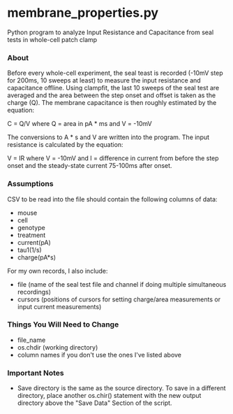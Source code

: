 # membrane_properties.py
Python program to analyze Input Resistance and Capacitance from seal tests in whole-cell patch clamp

### About
Before every whole-cell experiment, the seal teast is recorded (-10mV step for 200ms, 10 sweeps at least) to measure the input resistance and capacitance offline. Using clampfit, the last 10 sweeps of the seal test are averaged and the area between the step onset and offset is taken as the charge (Q). The membrane capacitance is then roughly estimated by the equation:

  C = Q/V where Q = area in pA * ms and V = -10mV 
  
  
  The conversions to A * s and V are written into the program. The input resistance is calculated by the equation:
  
  V = IR where V = -10mV and I = difference in current from before the step onset and the steady-state current 75-100ms after onset.
  
  
  
  ### Assumptions
  CSV to be read into the file should contain the following columns of data:
  
  - mouse	
  - cell	
  - genotype	
  - treatment	
  - current(pA)	
  - tau1(1/s)	
  - charge(pA*s)	
  
  
  For my own records, I also include:
  - file  (name of the seal test file and channel if doing multiple simultaneous recordings)
  - cursors (positions of cursors for setting charge/area measurements or input current measurements)

  
  
  ### Things You Will Need to Change
  
  - file_name
  - os.chdir (working directory) 
  - column names if you don't use the ones I've listed above
  
  ### Important Notes
  
  - Save directory is the same as the source directory. To save in a different directory, place another os.chir() statement with the new output directory above the "Save Data" Section of the script.
